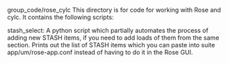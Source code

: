 group_code/rose_cylc
This directory is for code for working with Rose and cylc. It contains the following scripts:

stash_select: A python script which partially automates the process of adding new STASH items, if you need to add loads of them from the same section. Prints out the list of STASH items which you can paste into suite app/um/rose-app.conf instead of having to do it in the Rose GUI.
